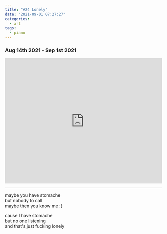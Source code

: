 ```yaml
---
title: "#24 Lonely"
date: "2021-09-01 07:27:27"
categories:
  - art
tags:
  - piano
---
```


### Aug 14th 2021 - Sep 1st 2021

<iframe style="overflow:hidden; width:100%; height:405px" src="https://www.youtube.com/embed/4VduNAaSxW4" frameborder="0" allow="accelerometer; autoplay; clipboard-write; encrypted-media; gyroscope; picture-in-picture" allowfullscreen></iframe>

---

maybe you have stomache \
but nobody to call \
maybe then you know me :(

cause I have stomache \
but no one listening \
and that's just fucking lonely
